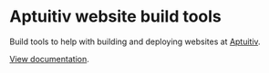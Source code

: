 # Aptuitiv website build tools

Build tools to help with building and deploying websites at [Aptuitiv](https://www.aptuitiv.com/).

[View documentation](https://aptuitiv.github.io/website-build-tools/).
